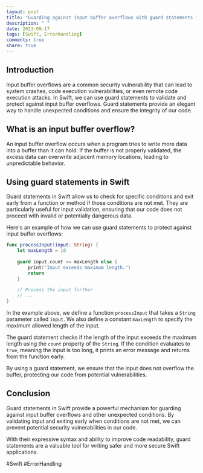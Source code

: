 ```yaml
---
layout: post
title: "Guarding against input buffer overflows with guard statements in Swift"
description: " "
date: 2023-09-17
tags: [Swift, ErrorHandling]
comments: true
share: true
---
```


## Introduction

Input buffer overflows are a common security vulnerability that can lead to system crashes, code execution vulnerabilities, or even remote code execution attacks. In Swift, we can use guard statements to validate and protect against input buffer overflows. Guard statements provide an elegant way to handle unexpected conditions and ensure the integrity of our code.

## What is an input buffer overflow?

An input buffer overflow occurs when a program tries to write more data into a buffer than it can hold. If the buffer is not properly validated, the excess data can overwrite adjacent memory locations, leading to unpredictable behavior.

## Using guard statements in Swift

Guard statements in Swift allow us to check for specific conditions and exit early from a function or method if those conditions are not met. They are particularly useful for input validation, ensuring that our code does not proceed with invalid or potentially dangerous data.

Here's an example of how we can use guard statements to protect against input buffer overflows:

```swift
func processInput(input: String) {
    let maxLength = 10
    
    guard input.count <= maxLength else {
        print("Input exceeds maximum length.")
        return
    }
    
    // Process the input further
    // ...
}
```

In the example above, we define a function `processInput` that takes a `String` parameter called `input`. We also define a constant `maxLength` to specify the maximum allowed length of the input.

The guard statement checks if the length of the input exceeds the maximum length using the `count` property of the `String`. If the condition evaluates to `true`, meaning the input is too long, it prints an error message and returns from the function early.

By using a guard statement, we ensure that the input does not overflow the buffer, protecting our code from potential vulnerabilities.

## Conclusion

Guard statements in Swift provide a powerful mechanism for guarding against input buffer overflows and other unexpected conditions. By validating input and exiting early when conditions are not met, we can prevent potential security vulnerabilities in our code.

With their expressive syntax and ability to improve code readability, guard statements are a valuable tool for writing safer and more secure Swift applications.

#Swift #ErrorHandling